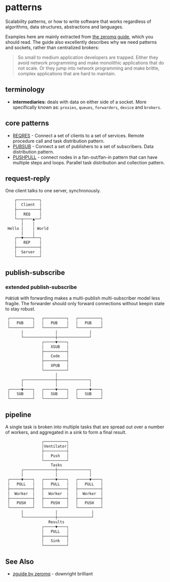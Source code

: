 # patterns
Scalability patterns, or how to write software that works regardless of
algorithms, data structures, abstractions and languages.

Examples here are mainly extracted from [the zeromq
guide](http://zguide.zeromq.org/page:all), which you should read. The guide
also excellently describes why we need patterns and sockets, rather than
centralized brokers:

> So small to medium application developers are trapped. Either they avoid
> network programming and make monolithic applications that do not scale. Or
> they jump into network programming and make brittle, complex applications
> that are hard to maintain.

## terminology
- __intermediaries:__ deals with data on either side of a socket. More
  specifically known as: `proxies`, `queues`, `forwarders`, `device` and
  `brokers`.

## core patterns
- [REQRES](#request-reply) - Connect a set of clients to a set of services.
  Remote procedure call and task distribution pattern.
- [PUBSUB](#publish-subscribe) - Connect a set of publishers to a set of
  subscribers. Data distribution pattern.
- [PUSHPULL](#pipeline) - connect nodes in a fan-out/fan-in pattern that can
  have multiple steps and loops. Parallel task distribution and collection
  pattern.

## request-reply
One client talks to one server, synchronously.
```txt
    ┌──────────┐
    │  Client  │
    ├──────────┤
    │   REQ    │
    └──┬────▲──┘
       │    │
 Hello │    │ World
       │    │
    ┌──▼────┴──┐
    │   REP    │
    ├──────────┤
    │  Server  │
    └──────────┘
```

## publish-subscribe
### extended publish-subscribe
`PUBSUB` with forwarding makes a multi-publish multi-subscriber model less
fragile. The forwarder should only forward connections without keepin state to
stay robust.
```txt
 ┌──────────┐   ┌──────────┐   ┌──────────┐
 │   PUB    │   │   PUB    │   │   PUB    │
 └──────────┘   └──────────┘   └──────────┘
       │              │              │
       └──────────────┼──────────────┘
                ┌─────▼────┐
                │   XSUB   │
                ├──────────┤
                │   Code   │
                ├──────────┤
                │   XPUB   │
                └──────────┘
                      │
       ┌──────────────┼──────────────┐
       │              │              │
 ┌─────▼────┐   ┌─────▼────┐   ┌─────▼────┐
 │   SUB    │   │   SUB    │   │   SUB    │
 └──────────┘   └──────────┘   └──────────┘
```

## pipeline
A single task is broken into multiple tasks that are spread out over a number
of workers, and aggregated in a sink to form a final result.
```txt
                ┌──────────┐
                │Ventilator│
                ├──────────┤
                │   Push   │
                └──────────┘
                    Tasks
       ┌──────────────┼──────────────┐
       │              │              │
 ┌─────▼────┐   ┌─────▼────┐   ┌─────▼────┐
 │   PULL   │   │   PULL   │   │   PULL   │
 ├──────────┤   ├──────────┤   ├──────────┤
 │  Worker  │   │  Worker  │   │  Worker  │
 ├──────────┤   ├──────────┤   ├──────────┤
 │   PUSH   │   │   PUSH   │   │   PUSH   │
 └──────────┘   └──────────┘   └──────────┘
       │              │               │
       └──────────────┼───────────────┘
                   Results
                ┌─────▼────┐
                │   PULL   │
                ├──────────┤
                │   Sink   │
                └──────────┘
```

## See Also
- [zguide by zeromq](http://zguide.zeromq.org/page:all) - downright brilliant
